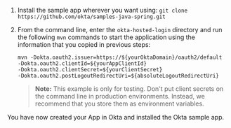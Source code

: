 1. Install the sample app wherever you want using: `git clone https://github.com/okta/samples-java-spring.git`
2. From the command line, enter the `okta-hosted-login` directory and run the following `mvn` commands to start the application using the information that you copied in previous steps:

    `mvn -Dokta.oauth2.issuer=https://${yourOktaDomain}/oauth2/default` \
    `-Dokta.oauth2.clientId=${yourAppClientId}` \
    `-Dokta.oauth2.clientSecret=${yourClientSecret}` \
    `-Dokta.oauth2.postLogoutRedirectUri=${absoluteLogoutRedirectUri}`

    > **Note:** This example is only for testing. Don't put client secrets on the command line in production environments. Instead, we recommend that you store them as environment variables.

You have now created your App in Okta and installed the Okta <StackSelector snippet="applang" noSelector inline /> sample app.
